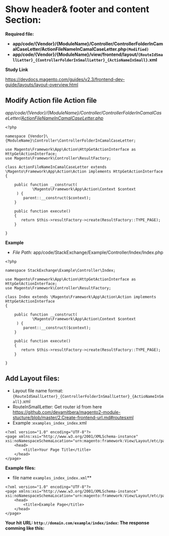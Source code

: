 
# Show header& footer and content Section:


**Required file:**

- **app/code/{Vendor}/{ModuleName}/Controller/ControllerFolderInCamalCaseLetter/ActionFileNameInCamalCaseLetter.php`(Modified)`**
- **app/code/{Vendor}/{ModuleName}/view/frontend/layout/`{RouteIdSmallLetter}_{ControllerFolderInSmallLetter}_{ActioNameInSmall}`.xml**

 **Study Link**
 
https://devdocs.magento.com/guides/v2.3/frontend-dev-guide/layouts/layout-overview.html
 

 ## Modify Action file Action file
 
  *app/code/{Vendor}/{ModuleName}/Controller/ControllerFolderInCamalCaseLetter/[ActionFileNameInCamalCaseLetter.php](https://github.com/devamitbera/magento2-module-stucture/blob/master/2.Create-frontend-url.md#action-file)*
```
<?php

namespace {Vendor}\{ModuleName}\Controller\ControllerFolderInCamalCaseLetter;

use Magento\Framework\App\Action\HttpGetActionInterface as HttpGetActionInterface;
use Magento\Framework\Controller\ResultFactory;

class ActionFileNameInCamalCaseLetter extends \Magento\Framework\App\Action\Action implements HttpGetActionInterface
{
    
    public function __construct(
            \Magento\Framework\App\Action\Context $context
     ) {
        parent::__construct($context);
    }

    public function execute() 
    {
       return $this->resultFactory->create(ResultFactory::TYPE_PAGE);
    }

}
```
**Example**

- *File Path:* app/code/StackExchange/Example/Controller/Index/Index.php
```
<?php

namespace StackExchange\Example\Controller\Index;

use Magento\Framework\App\Action\HttpGetActionInterface as HttpGetActionInterface;
use Magento\Framework\Controller\ResultFactory;

class Index extends \Magento\Framework\App\Action\Action implements HttpGetActionInterface
{
    
    public function __construct(
            \Magento\Framework\App\Action\Context $context
     ) {
        parent::__construct($context);
    }

    public function execute() 
    {
       return $this->resultFactory->create(ResultFactory::TYPE_PAGE);
    }

}
```

## Add Layout files:

- Layout file name format:`{RouteIdSmallLetter}_{ControllerFolderInSmallLetter}_{ActioNameInSmall}`.xml
- RouteInSmallLetter: Get router id from  here https://github.com/devamitbera/magento2-module-stucture/blob/master/2.Create-frontend-url.md#routesxml
- Example :`examples_index_index`.xml



```
<?xml version="1.0" encoding="UTF-8"?>
<page xmlns:xsi="http://www.w3.org/2001/XMLSchema-instance"  xsi:noNamespaceSchemaLocation="urn:magento:framework:View/Layout/etc/page_configuration.xsd">
    <head>
        <title>Your Page Title</title>
    </head>
</page>
```

**Example files:**

- file name `examples_index_index.xml`**

```
<?xml version="1.0" encoding="UTF-8"?>
<page xmlns:xsi="http://www.w3.org/2001/XMLSchema-instance"  xsi:noNamespaceSchemaLocation="urn:magento:framework:View/Layout/etc/page_configuration.xsd">
    <head>
        <title>Example Page</title>
    </head>
</page>
```

**Your hit URL: `http://domain.com/example/index/index`: The response comming like this:**





